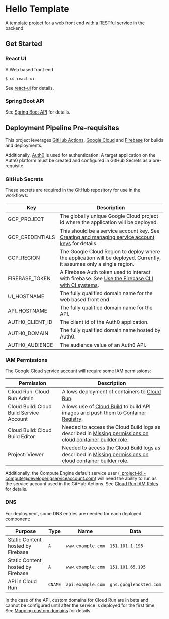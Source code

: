 # Hello Template
A template project for a web front end with a RESTful service in the backend.

## Get Started

### React UI

A Web based front end

`$ cd react-ui`

See [react-ui](./react-ui/README.md) for details.

### Spring Boot API

See [Spring Boot API](./spring-boot-api/README.md) for details.

## Deployment Pipeline Pre-requisites

This project leverages [GitHub Actions](https://github.com/features/actions), [Google Cloud](https://cloud.google.com/)
and [Firebase](https://firebase.google.com/) for builds and deployments.

Additionally, [Auth0](https://auth0.com/) is used for authentication. A target application on the Auth0 platform must
be created and configured in GitHub Secrets as a pre-requisite.

### GitHub Secrets

These secrets are required in the GitHub repository for use in the workflows:

| Key | Description |
| --- | ----------- |
| GCP_PROJECT | The globally unique Google Cloud project id where the application will be deployed. |
| GCP_CREDENTIALS | This should be a service account key. See [Creating and managing service account keys](https://cloud.google.com/iam/docs/creating-managing-service-account-keys) for details. |
| GCP_REGION | The Google Cloud Region to deploy where the application will be deployed. Currently, it assumes only a single region. |
| FIREBASE_TOKEN | A Firebase Auth token used to interact with firebase. See [Use the Firebase CLI with CI systems](https://firebase.google.com/docs/cli?authuser=0#cli-ci-systems). |
| UI_HOSTNAME | The fully qualified domain name for the web based front end. |
| API_HOSTNAME | The fully qualified domain name for the API. |
| AUTH0_CLIENT_ID | The client id of the Auth0 application. |
| AUTH0_DOMAIN | The fully qualified domain name hosted by Auth0. |
| AUTH0_AUDIENCE | The audience value of an Auth0 API. |

### IAM Permissions

The Google Cloud service account will require some IAM permissions:

| Permission | Description |
| ---------- | ----------- |
| Cloud Run: Cloud Run Admin | Allows deployment of containers to [Cloud Run](https://cloud.google.com/run). |
| Cloud Build: Cloud Build Service Account | Allows use of [Cloud Build](https://cloud.google.com/cloud-build) to build API images and push them to [Container Registry](https://cloud.google.com/container-registry). |
| Cloud Build: Cloud Build Editor | Needed to access the Cloud Build logs as described in [Missing permissions on cloud container builder role](https://github.com/GoogleCloudPlatform/cloud-builders/issues/120#issuecomment-329831523). |
| Project: Viewer | Needed to access the Cloud Build logs as described in [Missing permissions on cloud container builder role](https://github.com/GoogleCloudPlatform/cloud-builders/issues/120#issuecomment-329831523). |

Additionally, the Compute Engine default service user (_project-id_-compute@developer.gserviceaccount.com) will need the
ability to run as the service account used in the GitHub Actions. See
[Cloud Run IAM Roles](https://cloud.google.com/run/docs/reference/iam/roles#additional-configuration) for details.

### DNS

For deployment, some DNS entries are needed for each deployed component:

| Purpose | Type | Name | Data |
| ------- | ---- | ---- | ---- |
| Static Content hosted by Firebase | `A` | `www.example.com` | `151.101.1.195` |
| Static Content hosted by Firebase | `A` | `www.example.com` | `151.101.65.195` |
| API in Cloud Run | `CNAME` | `api.example.com` | `ghs.googlehosted.com` |

In the case of the API, custom domains for Cloud Run are in beta and cannot be configured until after the service is 
deployed for the first time. See [Mapping custom domains](https://cloud.google.com/run/docs/mapping-custom-domains) for
details.
